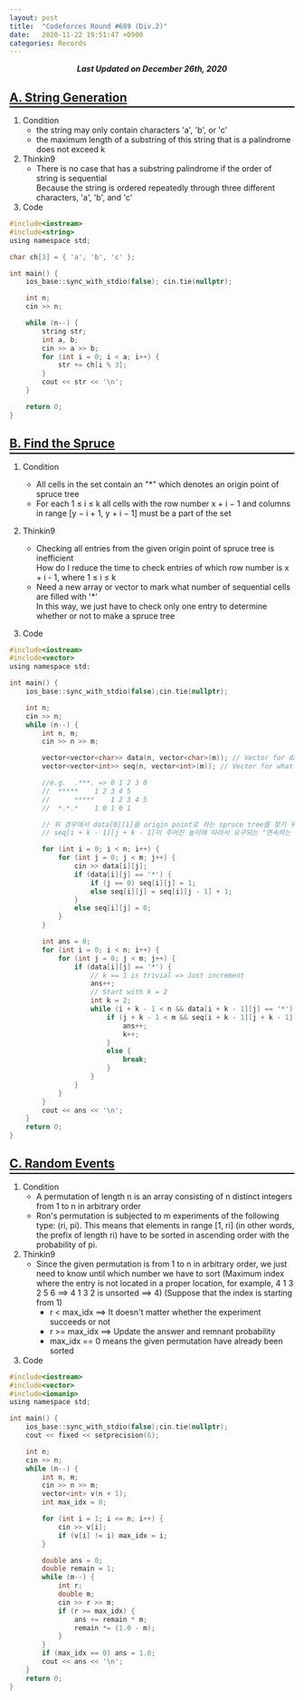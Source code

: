 ```yaml
---
layout: post
title:  "Codeforces Round #689 (Div.2)"
date:   2020-11-22 19:51:47 +0900
categories: Records
---
```


<div style="text-align: center"><i><b>Last Updated on December 26th, 2020</b></i></div>

## [A. String Generation](http://codeforces.com/contest/1461/problem/A)
<hr style="height: 2px; border:none; margin-top: -1em; margin-bottom:0.5em; padding: 0; background:black">

1. Condition
    * the string may only contain characters 'a', 'b', or 'c'
    * the maximum length of a substring of this string that is a palindrome does not exceed k
2. Thinkin9
    * There is no case that has a substring palindrome if the order of string is sequential   
    Because the string is ordered repeatedly through three different characters, 'a', 'b', and 'c'   
3. Code
```c
#include<iostream>
#include<string>
using namespace std;

char ch[3] = { 'a', 'b', 'c' };

int main() {
	ios_base::sync_with_stdio(false); cin.tie(nullptr);

	int n;
	cin >> n;

	while (n--) {
		string str;
		int a, b;
		cin >> a >> b;
		for (int i = 0; i < a; i++) {
			str += ch[i % 3];
		} 
		cout << str << '\n';
	}

	return 0;
}
```

## [B. Find the Spruce](http://codeforces.com/contest/1461/problem/B)
<hr style="height: 2px; border:none; margin-top: -1em; margin-bottom:0.5em; padding: 0; background:black">

1. Condition
    * All cells in the set contain an "*" which denotes an origin point of spruce tree
    * For each 1 ≤ i ≤ k all cells with the row number x + i − 1 and columns in range [y − i + 1, y + i − 1] must be a part of the set

2. Thinkin9
    * Checking all entries from the given origin point of spruce tree is inefficient   
    How do I reduce the time to check entries of which row number is x + i - 1, where 1 ≤ i ≤ k
    * Need a new array or vector to mark what number of sequential cells are filled with '*'      
    In this way, we just have to check only one entry to determine whether or not to make a spruce tree   
3. Code
```c
#include<iostream>
#include<vector>
using namespace std;

int main() {
	ios_base::sync_with_stdio(false);cin.tie(nullptr);

	int n;
	cin >> n;
	while (n--) {
		int n, m;
		cin >> n >> m;

		vector<vector<char>> data(n, vector<char>(m)); // Vector for data
		vector<vector<int>> seq(n, vector<int>(m)); // Vector for what number of sequential cells are filled with '*'

		//e.g.  .***. => 0 1 2 3 0   
		//	*****    1 2 3 4 5
		//      *****    1 2 3 4 5
		// 	*.*.*    1 0 1 0 1

		// 위 경우에서 data[0][1]을 origin point로 하는 spruce tree를 찾기 위해서
		// seq[i + k - 1][j + k - 1]이 주어진 높이에 따라서 요구되는 "연속하는 '*'의 개수"를 충족하는지 확인하면 된다.

		for (int i = 0; i < n; i++) {
			for (int j = 0; j < m; j++) {
				cin >> data[i][j];
				if (data[i][j] == '*') {
					if (j == 0) seq[i][j] = 1;
					else seq[i][j] = seq[i][j - 1] + 1;
				}
				else seq[i][j] = 0;
			}
		}

		int ans = 0;
		for (int i = 0; i < n; i++) {
			for (int j = 0; j < m; j++) {
				if (data[i][j] == '*') {
					// k == 1 is trivial => Just increment
					ans++;
					// Start with k = 2
					int k = 2;
					while (i + k - 1 < n && data[i + k - 1][j] == '*') {
						if (j + k - 1 < m && seq[i + k - 1][j + k - 1] >= 2 * k - 1) {
							ans++;
							k++;
						}
						else {
							break;
						}
					}
				}
			}
		}
		cout << ans << '\n';
	}
	return 0;
}
```

## [C. Random Events](http://codeforces.com/contest/1461/problem/C)
<hr style="height: 2px; border:none; margin-top: -1em; margin-bottom:0.5em; padding: 0; background:black">

1. Condition
    * A permutation of length n is an array consisting of n distinct integers from 1 to n in arbitrary order
    * Ron's permutation is subjected to m experiments of the following type: (ri, pi). This means that elements in range [1, ri] (in other words, the prefix of length ri) have to be sorted in ascending order with the probability of pi.
2. Thinkin9
    * Since the given permutation is from 1 to n in arbitrary order, we just need to know until which number we have to sort (Maximum index where the entry is not located in a proper location, for example, 4 1 3 2 5 6 ==> 4 1 3 2 is unsorted ==> 4) (Suppose that the index is starting from 1)
        * r < max_idx ==> It doesn't matter whether the experiment succeeds or not
        * r >= max_idx ==> Update the answer and remnant probability
        * max_idx == 0 means the given permutation have already been sorted
3. Code
```c
#include<iostream>
#include<vector>
#include<iomanip>
using namespace std;

int main() {
	ios_base::sync_with_stdio(false);cin.tie(nullptr);
	cout << fixed << setprecision(6);

	int n;
	cin >> n;
	while (n--) {
		int n, m;
		cin >> n >> m;
		vector<int> v(n + 1);
		int max_idx = 0;

		for (int i = 1; i <= n; i++) {
			cin >> v[i];
			if (v[i] != i) max_idx = i;
		}

		double ans = 0;
		double remain = 1;
		while (m--) {
			int r;
			double m;
			cin >> r >> m;
			if (r >= max_idx) {
				ans += remain * m;
				remain *= (1.0 - m);
			}
		}
		if (max_idx == 0) ans = 1.0;
		cout << ans << '\n';
	}
	return 0;
}
```